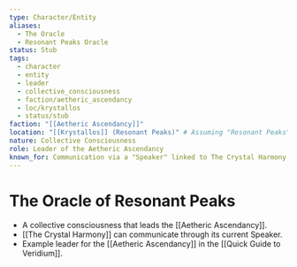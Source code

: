 ```yaml
---
type: Character/Entity
aliases:
  - The Oracle
  - Resonant Peaks Oracle
status: Stub
tags:
  - character
  - entity
  - leader
  - collective_consciousness
  - faction/aetheric_ascendancy
  - loc/krystallos
  - status/stub
faction: "[[Aetheric Ascendancy]]"
location: "[[Krystallos]] (Resonant Peaks)" # Assuming "Resonant Peaks" is a specific place in Krystallos
nature: Collective Consciousness
role: Leader of the Aetheric Ascendancy
known_for: Communication via a "Speaker" linked to The Crystal Harmony
---
```

# The Oracle of Resonant Peaks

* A collective consciousness that leads the [[Aetheric Ascendancy]].
* [[The Crystal Harmony]] can communicate through its current Speaker.
* Example leader for the [[Aetheric Ascendancy]] in the [[Quick Guide to Veridium]].